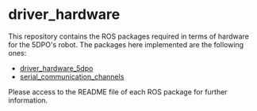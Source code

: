# driver_hardware

This repository contains the ROS packages required in terms of hardware for 
the 5DPO's robot. The packages here implemented are the following ones:

- [driver_hardware_5dpo](driver_hardware_5dpo/README.md)
- [serial_communication_channels](serial_communication_channels/README.md)

Please access to the README file of each ROS package for further information. 